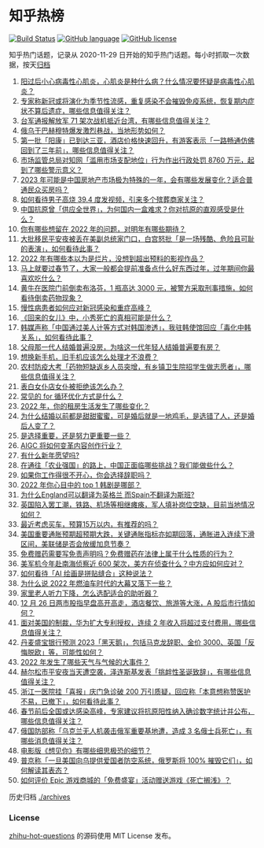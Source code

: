 # 知乎热榜
[![Build Status](https://github.com/ToWeLong/zhihu-hot-questions/workflows/CI/badge.svg)](https://github.com/ToWeLong/zhihu-hot-questions/actions)
[![GitHub language](https://img.shields.io/badge/language-golang-orange.svg)](https://golang.org/)
[![GitHub license](https://img.shields.io/github/license/ToWeLong/zhihu-hot-questions)](https://github.com/ToWeLong/zhihu-hot-questions/blob/main/LICENSE)

知乎热门话题，记录从 2020-11-29 日开始的知乎热门话题。每小时抓取一次数据，按天[归档](./archives)

<!-- BEGIN -->

1. [阳过后小心病毒性心肌炎，心肌炎是种什么病？什么情况要怀疑是病毒性心肌炎？](https://www.zhihu.com/question/574649906)
1. [专家称新冠或将演化为季节性流感，重复感染不会摧毁免疫系统，恢复期内症状不算后遗症，哪些信息值得关注？](https://www.zhihu.com/question/574283805)
1. [台军通报解放军 71 架次战机抵近台湾，有哪些信息值得关注？](https://www.zhihu.com/question/574762636)
1. [俄乌于巴赫穆特爆发激烈巷战，当地形势如何？](https://www.zhihu.com/question/574580255)
1. [第一批「阳康」已到达三亚，酒店价格快速回升，有游客表示「一路畅通仿佛回到了三年前」，哪些信息值得关注？](https://www.zhihu.com/question/574518808)
1. [市场监管总局对知网「滥用市场支配地位」行为作出行政处罚 8760 万元，起到了哪些警示意义？](https://www.zhihu.com/question/574806517)
1. [2023 年可能是中国房地产市场极为特殊的一年，会有哪些发展变化？适合普通民众买房吗？](https://www.zhihu.com/question/574553944)
1. [如何看待男子高烧 39.4 度发视频，引来多个殡葬商家关注？](https://www.zhihu.com/question/574594238)
1. [中国抗原曾「供应全世界」，为何国内一盒难求？你对抗原的直观感受是什么？](https://www.zhihu.com/question/574708305)
1. [你有哪些想留在 2022 年的问题，对明年有哪些期待？](https://www.zhihu.com/question/573586153)
1. [大批移民平安夜被丢在美副总统家门口，白宫怒批「是一场残酷、危险且可耻的表演」，如何看待此事？](https://www.zhihu.com/question/574718018)
1. [2022 年有哪些本以为是烂片，没想到超出预料的影视作品？](https://www.zhihu.com/question/551718969)
1. [马上就要过春节了，大家一般都会提前准备点什么好东西过年，过年期间你最喜欢吃什么？](https://www.zhihu.com/question/574810283)
1. [黄牛在医院门前倒卖布洛芬，1 瓶高达 3000 元，被警方采取刑事措施，如何看待倒卖药物现象？](https://www.zhihu.com/question/574509868)
1. [慢性病患者如何应对新冠感染和重症高峰？](https://www.zhihu.com/question/574554665)
1. [《回来的女儿》中，小秀死亡的真相可能是什么？](https://www.zhihu.com/question/574589328)
1. [韩媒声称「中国通过美人计等方式对韩国渗透」，我驻韩使馆回应「毒化中韩关系」，如何看待此事？](https://www.zhihu.com/question/574795582)
1. [父母那一代人结婚普遍没房，为啥这一代年轻人结婚普遍要有房？](https://www.zhihu.com/question/570499156)
1. [想换新手机，旧手机应该怎么处理才不浪费？](https://www.zhihu.com/question/574612418)
1. [农村防疫大考「药物短缺返乡人员突增，有乡镇卫生院招学生做志愿者」，哪些信息值得关注？](https://www.zhihu.com/question/574673300)
1. [表白女仆店女仆被拒绝该怎么办？](https://www.zhihu.com/question/549994553)
1. [常见的 for 循环优化方式是什么？](https://www.zhihu.com/question/574032837)
1. [2022 年，你的租房生活发生了哪些变化？](https://www.zhihu.com/question/572346983)
1. [为什么结婚以前都是甜甜蜜蜜，可是婚后就是一地鸡毛，是选错了人，还是婚后人变了？](https://www.zhihu.com/question/572697942)
1. [是选择重要，还是努力更重要一些？](https://www.zhihu.com/question/574347636)
1. [AIGC 将如何变革内容创作行业？](https://www.zhihu.com/question/571215319)
1. [有什么新年愿望吗?](https://www.zhihu.com/question/573855664)
1. [在通往「农业强国」的路上，中国正面临哪些挑战？我们能做些什么？](https://www.zhihu.com/question/570980485)
1. [如果你工作得很不开心，你会选择辞职吗？](https://www.zhihu.com/question/403736103)
1. [2022 年你心目中的 top 1 韩剧是哪部？](https://www.zhihu.com/question/563617491)
1. [为什么England可以翻译为英格兰 而Spain不翻译为斯班?](https://www.zhihu.com/question/573876392)
1. [英国陷入罢工潮，铁路、机场等相继瘫痪，军人填补岗位空缺，目前当地情况如何？](https://www.zhihu.com/question/574569825)
1. [最近考虑买车，预算15万以内，有推荐的吗？](https://www.zhihu.com/question/574653862)
1. [美国重要通胀预期超预期大跌，关键通胀指标亦如期回落，通胀进入连续下滑区间，美联储是否会放缓加息节奏？](https://www.zhihu.com/question/574347633)
1. [免费赠药需要写免责声明吗？免费赠药在法律上属于什么性质的行为？](https://www.zhihu.com/question/574661948)
1. [美军机今年赴南海侦察近 600 架次，美方在侦查什么？中方应如何应对？](https://www.zhihu.com/question/574681060)
1. [如何看待「AI 绘画是拼贴缝合」这种说法？](https://www.zhihu.com/question/574000116)
1. [为什么说 2022 年燃油车时代的大幕又落下一些？](https://www.zhihu.com/question/573753635)
1. [家里老人听力下降，怎么选配适合的助听器？](https://www.zhihu.com/question/571815540)
1. [12 月 26 日两市股指早盘高开高走，酒店餐饮、旅游等大涨，A 股后市行情如何？](https://www.zhihu.com/question/574799403)
1. [面对美国的制裁，华为扩大专利授权，连续 2 年收入将超过支付费用，哪些信息值得关注？](https://www.zhihu.com/question/574363669)
1. [丹麦盛宝银行预测 2023「黑天鹅」，包括马克龙辞职、金价 3000、英国「反悔脱欧」等，可能性如何？](https://www.zhihu.com/question/574711431)
1. [2022 年发生了哪些天气与气候的大事件？](https://www.zhihu.com/question/571915824)
1. [赫尔松市平安夜当天遭空袭，泽连斯基发表「挑衅性圣诞致辞」，有哪些信息值得关注？](https://www.zhihu.com/question/574593807)
1. [浙江一医院挂「喜报」庆门急诊破 200 万引质疑，回应称「本意想称赞医护不易，已撤下」，如何看待此事？](https://www.zhihu.com/question/574755752)
1. [春节前后全国或达感染高峰，专家建议将抗原阳性纳入确诊数字统计并公布，哪些信息值得关注？](https://www.zhihu.com/question/574503293)
1. [俄国防部称「乌克兰无人机袭击俄军重要基地遭，造成 3 名俄士兵死亡」，有哪些消息值得关注？](https://www.zhihu.com/question/574794580)
1. [电影版《想见你》有哪些细思极恐的细节？](https://www.zhihu.com/question/574116817)
1. [普京称「一旦美国向乌提供爱国者防空系统，俄罗斯将 100% 摧毁它们」，如何解读其表态？](https://www.zhihu.com/question/574761466)
1. [如何评价 Epic 游戏商城的「免费盛宴」活动赠送游戏《死亡搁浅》？](https://www.zhihu.com/question/574392978)

<!-- END -->

历史归档 [./archives](./archives)


### License
[zhihu-hot-questions](https://github.com/towelong/zhihu-hot-questions) 的源码使用 MIT License 发布。